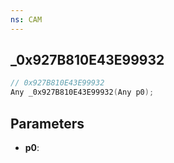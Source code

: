 ```yaml
---
ns: CAM
---
```

## _0x927B810E43E99932

```c
// 0x927B810E43E99932
Any _0x927B810E43E99932(Any p0);
```

## Parameters
* **p0**:
